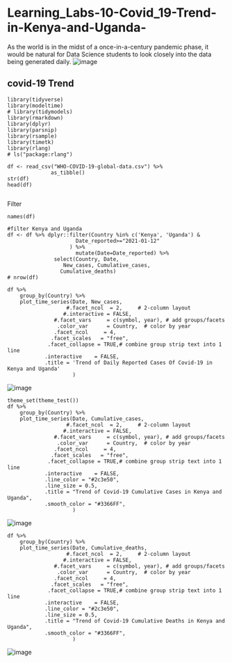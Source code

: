 # Learning_Labs-10-Covid_19-Trend-in-Kenya-and-Uganda-
As the world is in the midst of a once-in-a-century pandemic phase, it would be natural for Data Science students to look closely into the data being generated daily.
![image](https://github.com/LangatErick/Learning_Labs-10-Covid_19-Trend-in-Kenya-and-Uganda-/assets/124883947/396cb598-a859-4360-808c-80ef165c107f)

## covid-19 Trend

```{r warning=FALSE, message=FALSE}
library(tidyverse)
library(modeltime)
# library(tidymodels)
library(rmarkdown)
library(dplyr)
library(parsnip)
library(rsample)
library(timetk)
library(rlang)
# ls("package:rlang")
```

```{r warning=FALSE, message=FALSE}
df <- read_csv("WHO-COVID-19-global-data.csv") %>% 
              as_tibble()
str(df)
head(df)


```

Filter

```{r}
names(df)
```

```{r warning=FALSE, message=FALSE}
#filter Kenya and Uganda
df <- df %>% dplyr::filter(Country %in% c('Kenya', 'Uganda') &
                      Date_reported>="2021-01-12"
                    ) %>% 
                      mutate(Date=Date_reported) %>% 
               select(Country, Date,
                  New_cases, Cumulative_cases,
                 Cumulative_deaths)
# nrow(df)
```

```{r warning=FALSE, message=FALSE}
df %>%
    group_by(Country) %>%
    plot_time_series(Date, New_cases,
                   #.facet_ncol  = 2,     # 2-column layout
                  #.interactive = FALSE,
               #.facet_vars     = c(symbol, year), # add groups/facets
                .color_var      = Country,  # color by year
               .facet_ncol     = 4,
              .facet_scales   = "free",
             .facet_collapse = TRUE,# combine group strip text into 1 line
            .interactive    = FALSE,
            .title = 'Trend of Daily Reported Cases Of Covid-19 in Kenya and Uganda'
                     )
```
![image](https://github.com/LangatErick/Learning_Labs-10-Covid_19-Trend-in-Kenya-and-Uganda-/assets/124883947/ab390bcc-a0af-4076-a3b1-8c2040ab57b4)

```{r warning=FALSE, message=FALSE}
theme_set(theme_test())
df %>%
    group_by(Country) %>%
    plot_time_series(Date, Cumulative_cases,
                   #.facet_ncol  = 2,     # 2-column layout
                  #.interactive = FALSE,
               #.facet_vars     = c(symbol, year), # add groups/facets
                .color_var      = Country,  # color by year
               .facet_ncol     = 4,
              .facet_scales   = "free",
             .facet_collapse = TRUE,# combine group strip text into 1 line
            .interactive    = FALSE,
            .line_color = "#2c3e50",
            .line_size = 0.5,
            .title = "Trend of Covid-19 Cumulative Cases in Kenya and Uganda",
            .smooth_color = "#3366FF",
                     )
```
![image](https://github.com/LangatErick/Learning_Labs-10-Covid_19-Trend-in-Kenya-and-Uganda-/assets/124883947/703dc72d-3d8e-474d-8531-01e6060e7b72)

```{r}
df %>%
    group_by(Country) %>%
    plot_time_series(Date, Cumulative_deaths,
                   #.facet_ncol  = 2,     # 2-column layout
                  #.interactive = FALSE,
               #.facet_vars     = c(symbol, year), # add groups/facets
                .color_var      = Country,  # color by year
               .facet_ncol     = 4,
              .facet_scales   = "free",
             .facet_collapse = TRUE,# combine group strip text into 1 line
            .interactive    = FALSE,
            .line_color = "#2c3e50",
            .line_size = 0.5,
            .title = "Trend of Covid-19 Cumulative Deaths in Kenya and Uganda",
            .smooth_color = "#3366FF",
                     )
```
![image](https://github.com/LangatErick/Learning_Labs-10-Covid_19-Trend-in-Kenya-and-Uganda-/assets/124883947/94b3a9f9-da9f-4157-a379-66e8d852e3ad)
